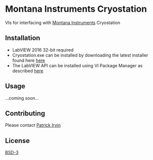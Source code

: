# Montana Instruments Cryostation

VIs for interfacing with [Montana Instruments](https://www.montanainstruments.com/) Cryostation

## Installation
- LabVIEW 2016 32-bit required
- Cryostation.exe can be installed by downloading the latest installer found here [here](https://github.com/levylabpitt/MI-Cryostation/releases/latest)
- The LabVIEW API can be installed using VI Package Manager as described [here](https://levylabpitt.github.io/)

## Usage

...coming soon...

## Contributing

Please contact [Patrick Irvin](p.irvin@levylab.org)

## License

[BSD-3](https://opensource.org/licenses/BSD-3-Clause)
